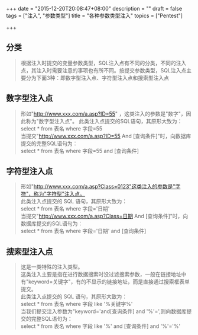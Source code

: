 +++
date = "2015-12-20T20:08:47+08:00"
description = ""
draft = false
tags = ["注入", "参数类型"]
title = "各种参数类型注入"
topics = ["Pentest"]

+++

## 分类
> 根据注入时提交的变量参数类型，SQL注入点有不同的分类，不同的注入点，其注入时需要注意的事项也有所不同。按提交参数类型，SQL注入点主要分为下面3种：即数字型注入点、字符型注入点和搜索型注入点

## 数字型注入点
> 形如"http://www.xxx.com/a.asp?ID=55" ，这类注入的参数是"数字"，因此称为"数字型注入点"。
此类注入点提交的SQL语句，其原形大致为：select * from 表名 where 字段=55  
当提交"http://www.xxx.com/a.asp?ID=55 And [查询条件]"时，向数据库提交的完整SQL语句为：  
select * from 表名 where 字段=55 and [查询条件]

## 字符型注入点
> 形如"http://www.xxx.com/a.asp?Class=0123"这类注入的参数是"字符"，称为"字符型"注入点。  
此类注入点提交的 SQL 语句，其原形大致为：  
select * from 表名 where 字段='日期'  
当提交"http://www.xxx.com/a.asp?Class=日期 And [查询条件]"时，向数据库提交的SQL语句为：  
select * from 表名 where 字段='日期' and [查询条件]

## 搜索型注入点
> 这是一类特殊的注入类型。  
这类注入主要是指在进行数据搜索时没过滤搜索参数，一般在链接地址中有"keyword=关键字"，有的不显示的链接地址，而是直接通过搜索框表单提交。  
此类注入点提交的 SQL 语句，其原形大致为：  
select * from 表名 where 字段 like '%关键字%'  
当我们提交注入参数为"keyword='and[查询条件] and '%'=',则向数据库提交的完整SQL语句为：  
select * from 表名 where 字段 like '%' and [查询条件] and '%'='%'